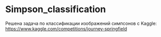 # Simpson_classification
Решена задача по классификации изображений симпсонов c 
Kaggle:
https://www.kaggle.com/competitions/journey-springfield 